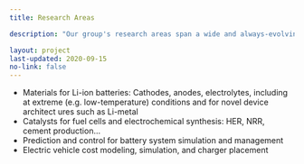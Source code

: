 ```yaml
---
title: Research Areas

description: "Our group's research areas span a wide and always-evolving range, but all build on core expertise in materials science, electrochemistry, and computational modeling. Some representative research areas are listed here."

layout: project
last-updated: 2020-09-15
no-link: false
---
```

* Materials for Li-ion batteries: Cathodes, anodes, electrolytes, including at extreme (e.g. low-temperature) conditions and for novel device architect
ures such as Li-metal
* Catalysts for fuel cells and electrochemical synthesis: HER, NRR, cement production...
* Prediction and control for battery system simulation and management
* Electric vehicle cost modeling, simulation, and charger placement